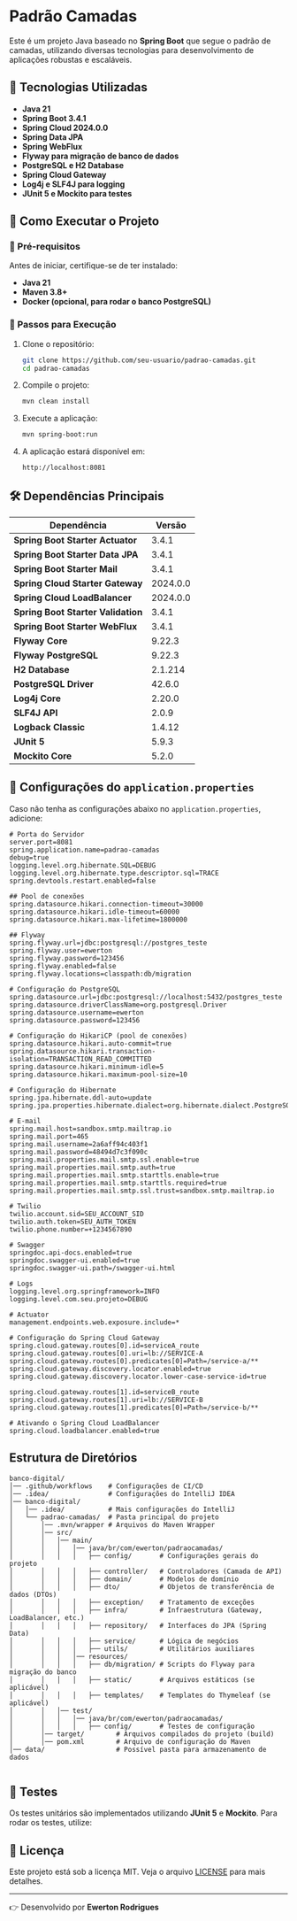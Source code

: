 # Padrão Camadas

Este é um projeto Java baseado no **Spring Boot** que segue o padrão de camadas, utilizando diversas tecnologias para desenvolvimento de aplicações robustas e escaláveis.

## 📌 Tecnologias Utilizadas

- **Java 21**
- **Spring Boot 3.4.1**
- **Spring Cloud 2024.0.0**
- **Spring Data JPA**
- **Spring WebFlux**
- **Flyway para migração de banco de dados**
- **PostgreSQL e H2 Database**
- **Spring Cloud Gateway**
- **Log4j e SLF4J para logging**
- **JUnit 5 e Mockito para testes**

## 🚀 Como Executar o Projeto

### 📌 Pré-requisitos
Antes de iniciar, certifique-se de ter instalado:
- **Java 21**
- **Maven 3.8+**
- **Docker (opcional, para rodar o banco PostgreSQL)**

### 📌 Passos para Execução
1. Clone o repositório:
   ```sh
   git clone https://github.com/seu-usuario/padrao-camadas.git
   cd padrao-camadas
   ```
2. Compile o projeto:
   ```sh
   mvn clean install
   ```
3. Execute a aplicação:
   ```sh
   mvn spring-boot:run
   ```
4. A aplicação estará disponível em:
   ```
   http://localhost:8081
   ```

## 🛠️ Dependências Principais

| Dependência | Versão |
|-------------|--------|
| **Spring Boot Starter Actuator** | 3.4.1 |
| **Spring Boot Starter Data JPA** | 3.4.1 |
| **Spring Boot Starter Mail** | 3.4.1 |
| **Spring Cloud Starter Gateway** | 2024.0.0 |
| **Spring Cloud LoadBalancer** | 2024.0.0 |
| **Spring Boot Starter Validation** | 3.4.1 |
| **Spring Boot Starter WebFlux** | 3.4.1 |
| **Flyway Core** | 9.22.3 |
| **Flyway PostgreSQL** | 9.22.3 |
| **H2 Database** | 2.1.214 |
| **PostgreSQL Driver** | 42.6.0 |
| **Log4j Core** | 2.20.0 |
| **SLF4J API** | 2.0.9 |
| **Logback Classic** | 1.4.12 |
| **JUnit 5** | 5.9.3 |
| **Mockito Core** | 5.2.0 |

## 🧪 Configurações do `application.properties`

Caso não tenha as configurações abaixo no `application.properties`, adicione:

```properties
# Porta do Servidor
server.port=8081
spring.application.name=padrao-camadas
debug=true
logging.level.org.hibernate.SQL=DEBUG
logging.level.org.hibernate.type.descriptor.sql=TRACE
spring.devtools.restart.enabled=false

## Pool de conexões
spring.datasource.hikari.connection-timeout=30000
spring.datasource.hikari.idle-timeout=60000
spring.datasource.hikari.max-lifetime=1800000

## Flyway
spring.flyway.url=jdbc:postgresql://postgres_teste
spring.flyway.user=ewerton
spring.flyway.password=123456
spring.flyway.enabled=false
spring.flyway.locations=classpath:db/migration

# Configuração do PostgreSQL
spring.datasource.url=jdbc:postgresql://localhost:5432/postgres_teste
spring.datasource.driverClassName=org.postgresql.Driver
spring.datasource.username=ewerton
spring.datasource.password=123456

# Configuração do HikariCP (pool de conexões)
spring.datasource.hikari.auto-commit=true
spring.datasource.hikari.transaction-isolation=TRANSACTION_READ_COMMITTED
spring.datasource.hikari.minimum-idle=5
spring.datasource.hikari.maximum-pool-size=10

# Configuração do Hibernate
spring.jpa.hibernate.ddl-auto=update
spring.jpa.properties.hibernate.dialect=org.hibernate.dialect.PostgreSQLDialect

# E-mail
spring.mail.host=sandbox.smtp.mailtrap.io
spring.mail.port=465
spring.mail.username=2a6aff94c403f1
spring.mail.password=48494d7c3f090c
spring.mail.properties.mail.smtp.ssl.enable=true
spring.mail.properties.mail.smtp.auth=true
spring.mail.properties.mail.smtp.starttls.enable=true
spring.mail.properties.mail.smtp.starttls.required=true
spring.mail.properties.mail.smtp.ssl.trust=sandbox.smtp.mailtrap.io

# Twilio
twilio.account.sid=SEU_ACCOUNT_SID
twilio.auth.token=SEU_AUTH_TOKEN
twilio.phone.number=+1234567890

# Swagger
springdoc.api-docs.enabled=true
springdoc.swagger-ui.enabled=true
springdoc.swagger-ui.path=/swagger-ui.html

# Logs
logging.level.org.springframework=INFO
logging.level.com.seu.projeto=DEBUG

# Actuator
management.endpoints.web.exposure.include=*

# Configuração do Spring Cloud Gateway
spring.cloud.gateway.routes[0].id=serviceA_route
spring.cloud.gateway.routes[0].uri=lb://SERVICE-A
spring.cloud.gateway.routes[0].predicates[0]=Path=/service-a/**
spring.cloud.gateway.discovery.locator.enabled=true
spring.cloud.gateway.discovery.locator.lower-case-service-id=true

spring.cloud.gateway.routes[1].id=serviceB_route
spring.cloud.gateway.routes[1].uri=lb://SERVICE-B
spring.cloud.gateway.routes[1].predicates[0]=Path=/service-b/**

# Ativando o Spring Cloud LoadBalancer
spring.cloud.loadbalancer.enabled=true
```


## Estrutura de Diretórios

```plaintext
banco-digital/
│── .github/workflows    # Configurações de CI/CD
│── .idea/               # Configurações do IntelliJ IDEA
│── banco-digital/
│   │── .idea/           # Mais configurações do IntelliJ
│   └── padrao-camadas/  # Pasta principal do projeto
│       │── .mvn/wrapper # Arquivos do Maven Wrapper
│       │── src/
│       │   │── main/
│       │   │   │── java/br/com/ewerton/padraocamadas/
│       │   │   │   ├── config/       # Configurações gerais do projeto
│       │   │   │   ├── controller/   # Controladores (Camada de API)
│       │   │   │   ├── domain/       # Modelos de domínio
│       │   │   │   ├── dto/          # Objetos de transferência de dados (DTOs)
│       │   │   │   ├── exception/    # Tratamento de exceções
│       │   │   │   ├── infra/        # Infraestrutura (Gateway, LoadBalancer, etc.)
│       │   │   │   ├── repository/   # Interfaces do JPA (Spring Data)
│       │   │   │   ├── service/      # Lógica de negócios
│       │   │   │   ├── utils/        # Utilitários auxiliares
│       │   │   │── resources/
│       │   │   │   ├── db/migration/ # Scripts do Flyway para migração do banco
│       │   │   │   ├── static/       # Arquivos estáticos (se aplicável)
│       │   │   │   ├── templates/    # Templates do Thymeleaf (se aplicável)
│       │   │── test/
│       │   │   │── java/br/com/ewerton/padraocamadas/
│       │   │   │   ├── config/       # Testes de configuração
│       │── target/        # Arquivos compilados do projeto (build)
│       │── pom.xml        # Arquivo de configuração do Maven
│── data/                  # Possível pasta para armazenamento de dados


```

## 🧪 Testes
Os testes unitários são implementados utilizando **JUnit 5** e **Mockito**. Para rodar os testes, utilize:


## 🌟 Licença
Este projeto está sob a licença MIT. Veja o arquivo [LICENSE](LICENSE) para mais detalhes.

---

👉 Desenvolvido por **Ewerton Rodrigues**

